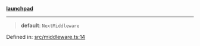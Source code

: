 [**launchpad**](index.md)

***

> **default**: `NextMiddleware`

Defined in: [src/middleware.ts:14](https://github.com/victorbratov/launchpad/blob/76a3946e066bd4867b4d8959b0de6dc2965f2137/src/middleware.ts#L14)
